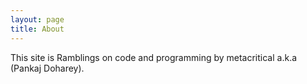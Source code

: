 ```yaml
---
layout: page
title: About
---
```


This site is Ramblings on code and programming by metacritical a.k.a  (Pankaj Doharey).
